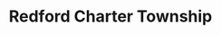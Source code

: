 ---
title: Redford Charter Township
url: /redford-charter-township/
latitude: 42.44
longitude: -83.314
---
